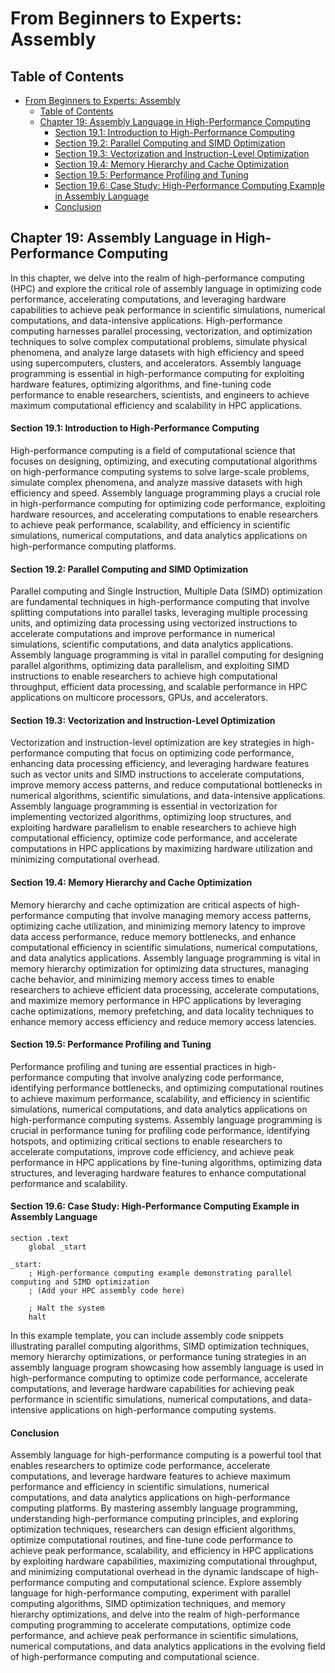 # From Beginners to Experts: Assembly

## Table of Contents

- [From Beginners to Experts: Assembly](#from-beginners-to-experts-assembly)
  - [Table of Contents](#table-of-content)
  - [Chapter 19: Assembly Language in High-Performance Computing](#chapter-19-assembly-language-in-high-performance-computing)
      - [Section 19.1: Introduction to High-Performance Computing](#section-191-introduction-to-high-performance-computing)
      - [Section 19.2: Parallel Computing and SIMD Optimization](#section-192-parallel-computing-and-simd-optimization)
      - [Section 19.3: Vectorization and Instruction-Level Optimization](#section-193-vectorization-and-instruction-level-optimization)
      - [Section 19.4: Memory Hierarchy and Cache Optimization](#section-194-memory-hierarchy-and-cache-optimization)
      - [Section 19.5: Performance Profiling and Tuning](#section-195-performance-profiling-and-tuning)
      - [Section 19.6: Case Study: High-Performance Computing Example in Assembly Language](#section-196-case-study-high-performance-computing-example-in-assembly-language)
      - [Conclusion](#conclusion)

## Chapter 19: Assembly Language in High-Performance Computing

In this chapter, we delve into the realm of high-performance computing (HPC) and explore the critical role of assembly language in optimizing code performance, accelerating computations, and leveraging hardware capabilities to achieve peak performance in scientific simulations, numerical computations, and data-intensive applications. High-performance computing harnesses parallel processing, vectorization, and optimization techniques to solve complex computational problems, simulate physical phenomena, and analyze large datasets with high efficiency and speed using supercomputers, clusters, and accelerators. Assembly language programming is essential in high-performance computing for exploiting hardware features, optimizing algorithms, and fine-tuning code performance to enable researchers, scientists, and engineers to achieve maximum computational efficiency and scalability in HPC applications.

#### Section 19.1: Introduction to High-Performance Computing

High-performance computing is a field of computational science that focuses on designing, optimizing, and executing computational algorithms on high-performance computing systems to solve large-scale problems, simulate complex phenomena, and analyze massive datasets with high efficiency and speed. Assembly language programming plays a crucial role in high-performance computing for optimizing code performance, exploiting hardware resources, and accelerating computations to enable researchers to achieve peak performance, scalability, and efficiency in scientific simulations, numerical computations, and data analytics applications on high-performance computing platforms.

#### Section 19.2: Parallel Computing and SIMD Optimization

Parallel computing and Single Instruction, Multiple Data (SIMD) optimization are fundamental techniques in high-performance computing that involve splitting computations into parallel tasks, leveraging multiple processing units, and optimizing data processing using vectorized instructions to accelerate computations and improve performance in numerical simulations, scientific computations, and data analytics applications. Assembly language programming is vital in parallel computing for designing parallel algorithms, optimizing data parallelism, and exploiting SIMD instructions to enable researchers to achieve high computational throughput, efficient data processing, and scalable performance in HPC applications on multicore processors, GPUs, and accelerators.

#### Section 19.3: Vectorization and Instruction-Level Optimization

Vectorization and instruction-level optimization are key strategies in high-performance computing that focus on optimizing code performance, enhancing data processing efficiency, and leveraging hardware features such as vector units and SIMD instructions to accelerate computations, improve memory access patterns, and reduce computational bottlenecks in numerical algorithms, scientific simulations, and data-intensive applications. Assembly language programming is essential in vectorization for implementing vectorized algorithms, optimizing loop structures, and exploiting hardware parallelism to enable researchers to achieve high computational efficiency, optimize code performance, and accelerate computations in HPC applications by maximizing hardware utilization and minimizing computational overhead.

#### Section 19.4: Memory Hierarchy and Cache Optimization

Memory hierarchy and cache optimization are critical aspects of high-performance computing that involve managing memory access patterns, optimizing cache utilization, and minimizing memory latency to improve data access performance, reduce memory bottlenecks, and enhance computational efficiency in scientific simulations, numerical computations, and data analytics applications. Assembly language programming is vital in memory hierarchy optimization for optimizing data structures, managing cache behavior, and minimizing memory access times to enable researchers to achieve efficient data processing, accelerate computations, and maximize memory performance in HPC applications by leveraging cache optimizations, memory prefetching, and data locality techniques to enhance memory access efficiency and reduce memory access latencies.

#### Section 19.5: Performance Profiling and Tuning

Performance profiling and tuning are essential practices in high-performance computing that involve analyzing code performance, identifying performance bottlenecks, and optimizing computational routines to achieve maximum performance, scalability, and efficiency in scientific simulations, numerical computations, and data analytics applications on high-performance computing systems. Assembly language programming is crucial in performance tuning for profiling code performance, identifying hotspots, and optimizing critical sections to enable researchers to accelerate computations, improve code efficiency, and achieve peak performance in HPC applications by fine-tuning algorithms, optimizing data structures, and leveraging hardware features to enhance computational performance and scalability.

#### Section 19.6: Case Study: High-Performance Computing Example in Assembly Language

```assembly
section .text
    global _start

_start:
    ; High-performance computing example demonstrating parallel computing and SIMD optimization
    ; (Add your HPC assembly code here)

    ; Halt the system
    halt
```

In this example template, you can include assembly code snippets illustrating parallel computing algorithms, SIMD optimization techniques, memory hierarchy optimizations, or performance tuning strategies in an assembly language program showcasing how assembly language is used in high-performance computing to optimize code performance, accelerate computations, and leverage hardware capabilities for achieving peak performance in scientific simulations, numerical computations, and data-intensive applications on high-performance computing systems.

#### Conclusion

Assembly language for high-performance computing is a powerful tool that enables researchers to optimize code performance, accelerate computations, and leverage hardware features to achieve maximum performance and efficiency in scientific simulations, numerical computations, and data analytics applications on high-performance computing platforms. By mastering assembly language programming, understanding high-performance computing principles, and exploring optimization techniques, researchers can design efficient algorithms, optimize computational routines, and fine-tune code performance to achieve peak performance, scalability, and efficiency in HPC applications by exploiting hardware capabilities, maximizing computational throughput, and minimizing computational overhead in the dynamic landscape of high-performance computing and computational science. Explore assembly language for high-performance computing, experiment with parallel computing algorithms, SIMD optimization techniques, and memory hierarchy optimizations, and delve into the realm of high-performance computing programming to accelerate computations, optimize code performance, and achieve peak performance in scientific simulations, numerical computations, and data analytics applications in the evolving field of high-performance computing and computational science.

